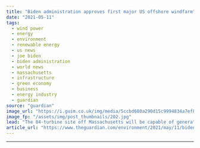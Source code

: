 ```yaml
---
title: "Biden administration approves first major US offshore windfarm"
date: "2021-05-11"
tags: 
  - wind power
  - energy
  - environment
  - renewable energy
  - us news
  - joe biden
  - biden administration
  - world news
  - massachusetts
  - infrastructure
  - green economy
  - business
  - energy industry
  - guardian
source: "guardian"
image_url: "https://i.guim.co.uk/img/media/5ccbd680a290d15c9994834a7ef87a62ea884d6f/0_0_5760_3456/master/5760.jpg?width=460&quality=85&auto=format&fit=max&s=1e765d834f175484bc3398e4d2a7201a"
image_fp: "/assets/img/post_thumbnails/202.jpg"
lead: "The 84-turbine site off Massachusetts will be capable of generating power for 400,000 homes and businessesJoe Biden’s administration has approved the construction of the US’s first large-scale offshore windfarm, with 84 turbines to be erected off the..."
article_url: "https://www.theguardian.com/environment/2021/may/11/biden-administration-approves-first-major-us-offshore-windfarm"
---
```


---
